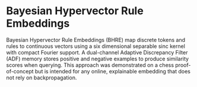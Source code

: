# Bayesian Hypervector Rule Embeddings

Bayesian Hypervector Rule Embeddings (BHRE) map discrete tokens and rules to continuous vectors using a six dimensional separable sinc kernel with compact Fourier support. A dual-channel Adaptive Discrepancy Filter (ADF) memory stores positive and negative examples to produce similarity scores when querying. This approach was demonstrated on a chess proof-of-concept but is intended for any online, explainable embedding that does not rely on backpropagation.
